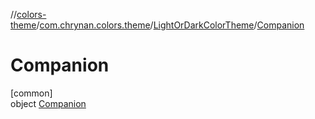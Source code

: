 //[colors-theme](../../../../index.md)/[com.chrynan.colors.theme](../../index.md)/[LightOrDarkColorTheme](../index.md)/[Companion](index.md)

# Companion

[common]\
object [Companion](index.md)
